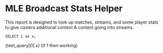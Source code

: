 # MLE Broadcast Stats Helper

This report is designed to look up matches, streams, and some player stats to give
casters additional context & content going into streams.


```test_query
SELECT 1 as x;
```

{test_query[0].x} (if 1 then working)